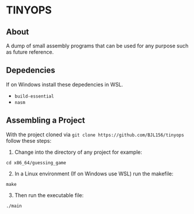 # TINYOPS

## About
A dump of small assembly programs that can be used for any purpose such as future reference.

## Depedencies
If on Windows install these depedencies in WSL.
- `build-essential`
- `nasm`

## Assembling a Project
With the project cloned via `git clone https://github.com/BJL156/tinyops` follow these steps:
1. Change into the directory of any project for example:
```
cd x86_64/guessing_game
```
2. In a Linux environment (If on Windows use WSL) run the makefile:
```
make
```
3. Then run the executable file:
```
./main
```
